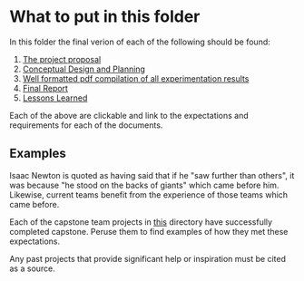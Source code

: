 # What to put in this folder

In this folder the final verion of each of the following should be found:

1. [The project proposal](https://github.com/TnTech-ECE/StarterRepo/blob/364141e6634a5ea8218900e1664af58cee2d57e7/Reports/ProjectProposal.md)
2. [Conceptual Design and Planning](https://github.com/TnTech-ECE/StarterRepo/blob/8979e1445f6a24c35b43196b08c25d6c5497d1a5/Reports/DesignPhase1.md)
3. [Well formatted pdf compilation of all experimentation results](https://github.com/TnTech-ECE/StarterRepo/blob/8c52b24812a0130119ad4b1cb5233517b6caae10/Reports/Experimentation.md)
4. [Final Report](https://github.com/TnTech-ECE/StarterRepo/blob/2ec7fa8f6471a12fe058d78877ed54082690cfc5/Reports/FinalReport.md)
5. [Lessons Learned](https://github.com/TnTech-ECE/CapstoneStarterRepo/blob/main/Reports/Lessons%20Learned.md)

Each of the above are clickable and link to the expectations and requirements for each of the documents.

## Examples

Isaac Newton is quoted as having said that if he "saw further than others", it was because "he stood on the backs of giants" which came before him. Likewise, current teams benefit from the experience of those teams which came before. 

Each of the capstone team projects in [this](https://github.com/TnTech-ECE) directory have successfully completed capstone. Peruse them to find examples of how they met these expectations. 

Any past projects that provide significant help or inspiration must be cited as a source.
